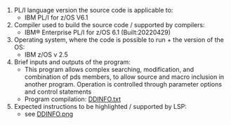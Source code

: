 1. PL/I language version the source code is applicable to:
    - IBM PL/I for z/OS V6.1
2. Compiler used to build the source code / supported by compilers:
    - IBM® Enterprise PL/I for z/OS  6.1      (Built:20220429)
3. Operating system, where the code is possible to run + the version of the OS:
    - IBM z/OS v 2.5
4. Brief inputs and outputs of the program:
    - This program allows complex searching, modification, and combination of pds members, to allow source and macro inclusion in another program.  Operation is controlled through parameter options and control statements
    - Program compilation: [DDINFO.txt](DDINFO.txt)
5. Expected instructions to be highlighted / supported by LSP:
    - see [DDINFO.png](DDINFO.png)
